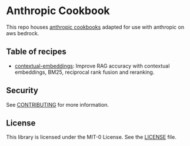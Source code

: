 # Anthropic Cookbook

This repo houses [anthropic cookbooks](https://github.com/anthropics/anthropic-cookbook) adapted for use with anthropic on aws bedrock.

## Table of recipes

- [contextual-embeddings](./skills/contextual-embeddings/): Improve RAG accuracy with contextual embeddings, BM25, reciprocal rank fusion and reranking.

## Security

See [CONTRIBUTING](CONTRIBUTING.md#security-issue-notifications) for more information.

## License

This library is licensed under the MIT-0 License. See the [LICENSE](LICENSE) file.